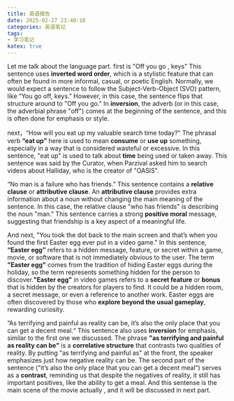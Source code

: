 ```yaml
---
title: 英语报告
date: 2025-02-27 23:40:18
categories: 英语笔记
tags: 
- 学习笔记
katex: true
---
```


Let me talk about the language part.
first is "Off you go , keys"
This sentence uses **inverted word order**, which is a stylistic feature that can often be found in more informal, casual, or poetic English. Normally, we would expect a sentence to follow the Subject-Verb-Object (SVO) pattern, like “You go off, keys.” However, in this case, the sentence flips that structure around to "Off you go."
In **inversion**, the adverb (or in this case, the adverbial phrase "off") comes at the beginning of the sentence, and this is often done for emphasis or style.

next，“How will you eat up my valuable search time today?”
The phrasal verb **“eat up”** here is used to mean **consume** or **use up** something, especially in a way that is considered wasteful or excessive.
In this sentence, "eat up" is used to talk about **time** being used or taken away. This sentence was said by the Curator, when Parzival asked him to search videos about Halliday, who is the creator of "OASIS".

“No man is a failure who has friends.”
This sentence contains a **relative clause** or **attributive clause**. An **attributive clause** provides extra information about a noun without changing the main meaning of the sentence. In this case, the relative clause "who has friends" is describing the noun "man." This sentence carries a strong **positive moral** message, suggesting that friendship is a key aspect of a meaningful life.

And next, "You took the dot back to the main screen and that’s when you found the first Easter egg ever put in a video game."
In this sentence, **“Easter egg”** refers to a hidden message, feature, or secret within a game, movie, or software that is not immediately obvious to the user. The term **"Easter egg"** comes from the tradition of hiding Easter eggs during the holiday, so the term represents something hidden for the person to discover.**"Easter egg"** in video games refers to a **secret feature** or **bonus** that is hidden by the creators for players to find. It could be a hidden room, a secret message, or even a reference to another work. Easter eggs are often discovered by those who **explore beyond the usual gameplay**, rewarding curiosity.

”As terrifying and painful as reality can be, it’s also the only place that you can get a decent meal.“
This sentence also uses **inversion** for emphasis, similar to the first one we discussed. The phrase **"as terrifying and painful as reality can be"** is a **correlative structure** that contrasts two qualities of reality.
By putting "as terrifying and painful as" at the front, the speaker emphasizes just how negative reality can be. The second part of the sentence ("it’s also the only place that you can get a decent meal") serves as a **contrast**, reminding us that despite the negatives of reality, it still has important positives, like the ability to get a meal. And this sentense is the main scene of the movie actually , and it will be discussed in next part. 